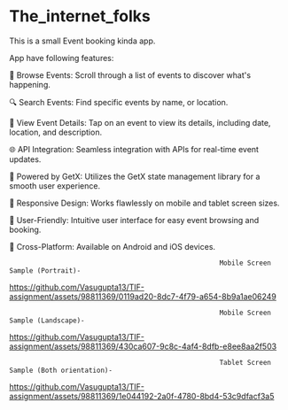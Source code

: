 # The_internet_folks

This is a small Event booking kinda app.

App have following features:

📅 Browse Events: Scroll through a list of events to discover what's happening.

🔍 Search Events: Find specific events by name, or location.

🎫 View Event Details: Tap on an event to view its details, including date, location, and description.

🌐 API Integration: Seamless integration with APIs for real-time event updates.

🚀 Powered by GetX: Utilizes the GetX state management library for a smooth user experience.

📱 Responsive Design: Works flawlessly on mobile and tablet screen sizes.

🌟 User-Friendly: Intuitive user interface for easy event browsing and booking.

📲 Cross-Platform: Available on Android and iOS devices.

                                                         Mobile Screen Sample (Portrait)-

https://github.com/Vasugupta13/TIF-assignment/assets/98811369/0119ad20-8dc7-4f79-a654-8b9a1ae06249

                                                         Mobile Screen Sample (Landscape)-

https://github.com/Vasugupta13/TIF-assignment/assets/98811369/430ca607-9c8c-4af4-8dfb-e8ee8aa2f503

                                                         Tablet Screen Sample (Both orientation)-

https://github.com/Vasugupta13/TIF-assignment/assets/98811369/1e044192-2a0f-4780-8bd4-53c9dfacf3a5

